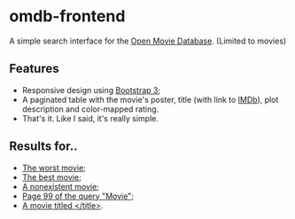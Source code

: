 # omdb-frontend

A simple search interface for the [Open Movie Database](http://www.omdbapi.com/). 
(Limited to movies)

## Features
* Responsive design using [Bootstrap 3](http://getbootstrap.com/);
* A paginated table with the movie's poster, title (with link to [IMDb](http://www.imdb.com/)),
plot description and color-mapped rating.
* That's it. Like I said, it's really simple.

## Results for..
* [The worst movie](https://cmpsb.nl/misc/omdb/search.php?t=Code+Name%3A+K.O.Z.);
* [The best movie](https://cmpsb.nl/misc/omdb/search.php?t=The+Shawshank+Redemption);
* [A nonexistent movie](https://cmpsb.nl/misc/omdb/search.php?t=A+good+JJ+Abrams+movie);
* [Page 99 of the query "Movie"](https://cmpsb.nl/misc/omdb/search.php?t=Movie&p=99);
* [A movie titled &lt;/title&gt;](https://cmpsb.nl/misc/omdb/search.php?t=%3C%2Ftitle%3E).